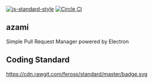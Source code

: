 [![js-standard-style](https://img.shields.io/badge/code%20style-standard-brightgreen.svg)](http://standardjs.com/)
[![Circle CI](https://circleci.com/gh/takuseno/azami.svg?style=svg)](https://circleci.com/gh/takuseno/azami)

## azami

Simple Pull Request Manager powered by Electron

## Coding Standard
https://cdn.rawgit.com/feross/standard/master/badge.svg
